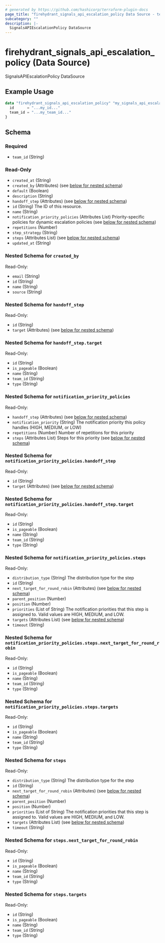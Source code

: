 ```yaml
---
# generated by https://github.com/hashicorp/terraform-plugin-docs
page_title: "firehydrant_signals_api_escalation_policy Data Source - terraform-provider-firehydrant"
subcategory: ""
description: |-
  SignalsAPIEscalationPolicy DataSource
---
```


# firehydrant_signals_api_escalation_policy (Data Source)

SignalsAPIEscalationPolicy DataSource

## Example Usage

```terraform
data "firehydrant_signals_api_escalation_policy" "my_signals_api_escalationpolicy" {
  id      = "...my_id..."
  team_id = "...my_team_id..."
}
```

<!-- schema generated by tfplugindocs -->
## Schema

### Required

- `team_id` (String)

### Read-Only

- `created_at` (String)
- `created_by` (Attributes) (see [below for nested schema](#nestedatt--created_by))
- `default` (Boolean)
- `description` (String)
- `handoff_step` (Attributes) (see [below for nested schema](#nestedatt--handoff_step))
- `id` (String) The ID of this resource.
- `name` (String)
- `notification_priority_policies` (Attributes List) Priority-specific policies for dynamic escalation policies (see [below for nested schema](#nestedatt--notification_priority_policies))
- `repetitions` (Number)
- `step_strategy` (String)
- `steps` (Attributes List) (see [below for nested schema](#nestedatt--steps))
- `updated_at` (String)

<a id="nestedatt--created_by"></a>
### Nested Schema for `created_by`

Read-Only:

- `email` (String)
- `id` (String)
- `name` (String)
- `source` (String)


<a id="nestedatt--handoff_step"></a>
### Nested Schema for `handoff_step`

Read-Only:

- `id` (String)
- `target` (Attributes) (see [below for nested schema](#nestedatt--handoff_step--target))

<a id="nestedatt--handoff_step--target"></a>
### Nested Schema for `handoff_step.target`

Read-Only:

- `id` (String)
- `is_pageable` (Boolean)
- `name` (String)
- `team_id` (String)
- `type` (String)



<a id="nestedatt--notification_priority_policies"></a>
### Nested Schema for `notification_priority_policies`

Read-Only:

- `handoff_step` (Attributes) (see [below for nested schema](#nestedatt--notification_priority_policies--handoff_step))
- `notification_priority` (String) The notification priority this policy handles (HIGH, MEDIUM, or LOW)
- `repetitions` (Number) Number of repetitions for this priority
- `steps` (Attributes List) Steps for this priority (see [below for nested schema](#nestedatt--notification_priority_policies--steps))

<a id="nestedatt--notification_priority_policies--handoff_step"></a>
### Nested Schema for `notification_priority_policies.handoff_step`

Read-Only:

- `id` (String)
- `target` (Attributes) (see [below for nested schema](#nestedatt--notification_priority_policies--handoff_step--target))

<a id="nestedatt--notification_priority_policies--handoff_step--target"></a>
### Nested Schema for `notification_priority_policies.handoff_step.target`

Read-Only:

- `id` (String)
- `is_pageable` (Boolean)
- `name` (String)
- `team_id` (String)
- `type` (String)



<a id="nestedatt--notification_priority_policies--steps"></a>
### Nested Schema for `notification_priority_policies.steps`

Read-Only:

- `distribution_type` (String) The distribution type for the step
- `id` (String)
- `next_target_for_round_robin` (Attributes) (see [below for nested schema](#nestedatt--notification_priority_policies--steps--next_target_for_round_robin))
- `parent_position` (Number)
- `position` (Number)
- `priorities` (List of String) The notification priorities that this step is assigned to. Valid values are HIGH, MEDIUM, and LOW.
- `targets` (Attributes List) (see [below for nested schema](#nestedatt--notification_priority_policies--steps--targets))
- `timeout` (String)

<a id="nestedatt--notification_priority_policies--steps--next_target_for_round_robin"></a>
### Nested Schema for `notification_priority_policies.steps.next_target_for_round_robin`

Read-Only:

- `id` (String)
- `is_pageable` (Boolean)
- `name` (String)
- `team_id` (String)
- `type` (String)


<a id="nestedatt--notification_priority_policies--steps--targets"></a>
### Nested Schema for `notification_priority_policies.steps.targets`

Read-Only:

- `id` (String)
- `is_pageable` (Boolean)
- `name` (String)
- `team_id` (String)
- `type` (String)




<a id="nestedatt--steps"></a>
### Nested Schema for `steps`

Read-Only:

- `distribution_type` (String) The distribution type for the step
- `id` (String)
- `next_target_for_round_robin` (Attributes) (see [below for nested schema](#nestedatt--steps--next_target_for_round_robin))
- `parent_position` (Number)
- `position` (Number)
- `priorities` (List of String) The notification priorities that this step is assigned to. Valid values are HIGH, MEDIUM, and LOW.
- `targets` (Attributes List) (see [below for nested schema](#nestedatt--steps--targets))
- `timeout` (String)

<a id="nestedatt--steps--next_target_for_round_robin"></a>
### Nested Schema for `steps.next_target_for_round_robin`

Read-Only:

- `id` (String)
- `is_pageable` (Boolean)
- `name` (String)
- `team_id` (String)
- `type` (String)


<a id="nestedatt--steps--targets"></a>
### Nested Schema for `steps.targets`

Read-Only:

- `id` (String)
- `is_pageable` (Boolean)
- `name` (String)
- `team_id` (String)
- `type` (String)
